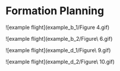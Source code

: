 Formation Planning
========================

![example flight](example_b_1/Figure 4.gif)

![example flight](example_b_2/Figure\ 6.gif)

![example flight](example_d_1/Figure\ 9.gif)

![example flight](example_d_2/Figure\ 10.gif)

